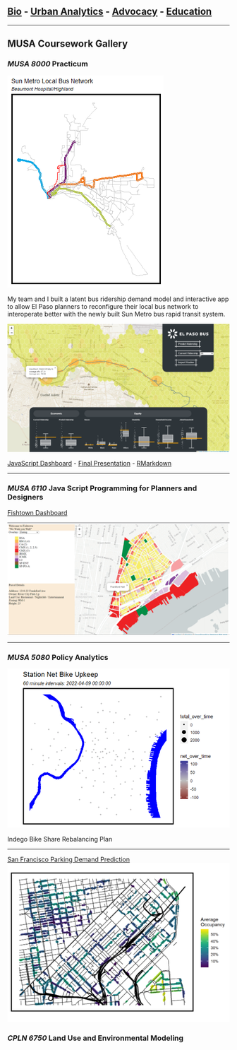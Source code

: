 ## [Bio](/index.md) - [Urban Analytics](/portfolio.md) - [Advocacy](/advocacy.md) - [Education](/education.md) 

---
## MUSA Coursework Gallery

### _MUSA 8000_ Practicum

<img src="images/sunmetro.gif?raw=true"/>


My team and I built a latent bus ridership demand model and interactive app to allow El Paso planners to reconfigure their local bus network to interoperate better with the newly built Sun Metro bus rapid transit system.



<img src="images/sunmetoapp.png?raw=true"/>


[JavaScript Dashboard](https://chuembucket.github.io/ElPaso-Bus-Network1/App/site/) - [Final Presentation](https://jtrummler.xyz/assets/FinalPres_Practicum_ElPaso_0502.pdf) - [RMarkdown](https://pennmusa.github.io/MUSA_801.io/project_30/index.html)

---

### _MUSA 6110_ Java Script Programming for Planners and Designers

[Fishtown Dashboard](https://chuembucket.github.io/fishtownmap/site/)

<img src="images/fishtownapp.png?raw=true"/>

---

### _MUSA 5080_	Policy Analytics

[<img src="images/indego.gif?raw=true"/>](/bsrmd.html)

Indego Bike Share Rebalancing Plan

---

[San Francisco Parking Demand Prediction](/toknit.html)
<img src="images/sfpic.png?raw=true"/>



### _CPLN 6750_ Land Use and Environmental Modeling

